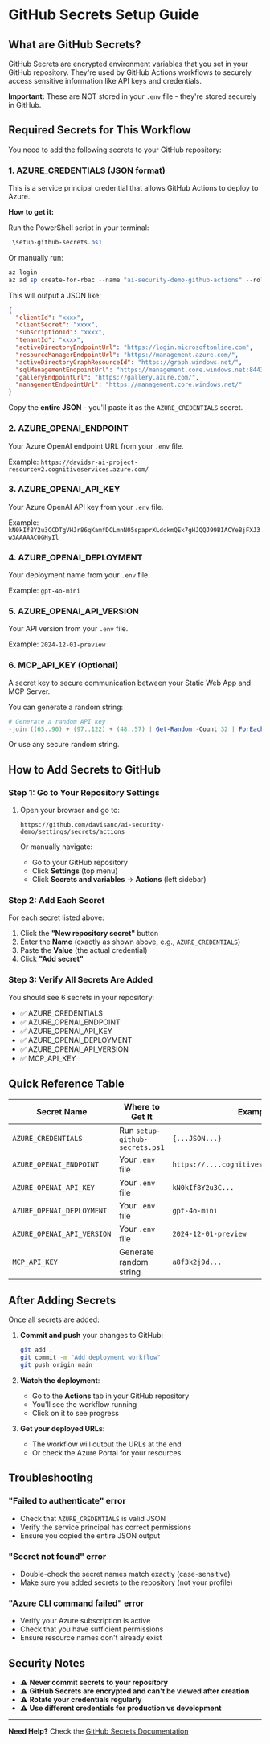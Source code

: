 # GitHub Secrets Setup Guide

## What are GitHub Secrets?

GitHub Secrets are encrypted environment variables that you set in your GitHub repository. They're used by GitHub Actions workflows to securely access sensitive information like API keys and credentials.

**Important:** These are NOT stored in your `.env` file - they're stored securely in GitHub.

## Required Secrets for This Workflow

You need to add the following secrets to your GitHub repository:

### 1. AZURE_CREDENTIALS (JSON format)

This is a service principal credential that allows GitHub Actions to deploy to Azure.

**How to get it:**

Run the PowerShell script in your terminal:

```powershell
.\setup-github-secrets.ps1
```

Or manually run:

```powershell
az login
az ad sp create-for-rbac --name "ai-security-demo-github-actions" --role contributor --scopes /subscriptions/YOUR_SUBSCRIPTION_ID --sdk-auth
```

This will output a JSON like:

```json
{
  "clientId": "xxxx",
  "clientSecret": "xxxx",
  "subscriptionId": "xxxx",
  "tenantId": "xxxx",
  "activeDirectoryEndpointUrl": "https://login.microsoftonline.com",
  "resourceManagerEndpointUrl": "https://management.azure.com/",
  "activeDirectoryGraphResourceId": "https://graph.windows.net/",
  "sqlManagementEndpointUrl": "https://management.core.windows.net:8443/",
  "galleryEndpointUrl": "https://gallery.azure.com/",
  "managementEndpointUrl": "https://management.core.windows.net/"
}
```

Copy the **entire JSON** - you'll paste it as the `AZURE_CREDENTIALS` secret.

### 2. AZURE_OPENAI_ENDPOINT

Your Azure OpenAI endpoint URL from your `.env` file.

Example: `https://davidsr-ai-project-resourcev2.cognitiveservices.azure.com/`

### 3. AZURE_OPENAI_API_KEY

Your Azure OpenAI API key from your `.env` file.

Example: `kN0kIf8Y2u3CCDTgVHJr86qKamfDCLmnN05spaprXLdckmQEk7gHJQQJ99BIACYeBjFXJ3w3AAAAACOGHyIl`

### 4. AZURE_OPENAI_DEPLOYMENT

Your deployment name from your `.env` file.

Example: `gpt-4o-mini`

### 5. AZURE_OPENAI_API_VERSION

Your API version from your `.env` file.

Example: `2024-12-01-preview`

### 6. MCP_API_KEY (Optional)

A secret key to secure communication between your Static Web App and MCP Server.

You can generate a random string:

```powershell
# Generate a random API key
-join ((65..90) + (97..122) + (48..57) | Get-Random -Count 32 | ForEach-Object {[char]$_})
```

Or use any secure random string.

## How to Add Secrets to GitHub

### Step 1: Go to Your Repository Settings

1. Open your browser and go to:
   ```
   https://github.com/davisanc/ai-security-demo/settings/secrets/actions
   ```

   Or manually navigate:
   - Go to your GitHub repository
   - Click **Settings** (top menu)
   - Click **Secrets and variables** → **Actions** (left sidebar)

### Step 2: Add Each Secret

For each secret listed above:

1. Click the **"New repository secret"** button
2. Enter the **Name** (exactly as shown above, e.g., `AZURE_CREDENTIALS`)
3. Paste the **Value** (the actual credential)
4. Click **"Add secret"**

### Step 3: Verify All Secrets Are Added

You should see 6 secrets in your repository:

- ✅ AZURE_CREDENTIALS
- ✅ AZURE_OPENAI_ENDPOINT
- ✅ AZURE_OPENAI_API_KEY
- ✅ AZURE_OPENAI_DEPLOYMENT
- ✅ AZURE_OPENAI_API_VERSION
- ✅ MCP_API_KEY

## Quick Reference Table

| Secret Name | Where to Get It | Example |
|-------------|----------------|---------|
| `AZURE_CREDENTIALS` | Run `setup-github-secrets.ps1` | `{...JSON...}` |
| `AZURE_OPENAI_ENDPOINT` | Your `.env` file | `https://....cognitiveservices.azure.com/` |
| `AZURE_OPENAI_API_KEY` | Your `.env` file | `kN0kIf8Y2u3C...` |
| `AZURE_OPENAI_DEPLOYMENT` | Your `.env` file | `gpt-4o-mini` |
| `AZURE_OPENAI_API_VERSION` | Your `.env` file | `2024-12-01-preview` |
| `MCP_API_KEY` | Generate random string | `a8f3k2j9d...` |

## After Adding Secrets

Once all secrets are added:

1. **Commit and push** your changes to GitHub:
   ```bash
   git add .
   git commit -m "Add deployment workflow"
   git push origin main
   ```

2. **Watch the deployment**:
   - Go to the **Actions** tab in your GitHub repository
   - You'll see the workflow running
   - Click on it to see progress

3. **Get your deployed URLs**:
   - The workflow will output the URLs at the end
   - Or check the Azure Portal for your resources

## Troubleshooting

### "Failed to authenticate" error

- Check that `AZURE_CREDENTIALS` is valid JSON
- Verify the service principal has correct permissions
- Ensure you copied the entire JSON output

### "Secret not found" error

- Double-check the secret names match exactly (case-sensitive)
- Make sure you added secrets to the repository (not your profile)

### "Azure CLI command failed" error

- Verify your Azure subscription is active
- Check that you have sufficient permissions
- Ensure resource names don't already exist

## Security Notes

- ⚠️ **Never commit secrets to your repository**
- ⚠️ **GitHub Secrets are encrypted and can't be viewed after creation**
- ⚠️ **Rotate your credentials regularly**
- ⚠️ **Use different credentials for production vs development**

---

**Need Help?** Check the [GitHub Secrets Documentation](https://docs.github.com/en/actions/security-guides/encrypted-secrets)
